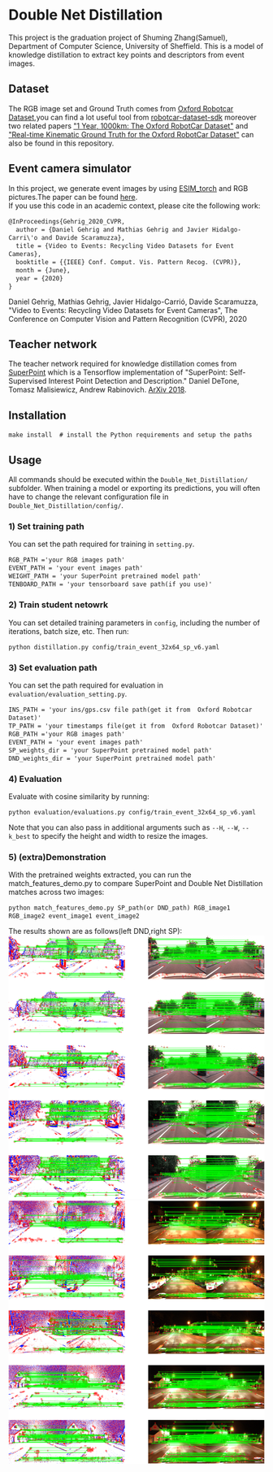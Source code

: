 # Double Net Distillation
This project is the graduation project of Shuming Zhang(Samuel), Department of Computer Science, University of Sheffield. This is a model of knowledge distillation to extract key points and descriptors from event images.  
 ## Dataset
The RGB image set and Ground Truth comes from [Oxford Robotcar Dataset](https://robotcar-dataset.robots.ox.ac.uk),you can find a lot useful tool from [robotcar-dataset-sdk](https://github.com/ori-mrg/robotcar-dataset-sdk) moreover two related papers ["1 Year, 1000km: The Oxford RobotCar Dataset"](https://robotcar-dataset.robots.ox.ac.uk/images/robotcar_ijrr.pdf) and ["Real-time Kinematic Ground Truth for the Oxford RobotCar Dataset"](https://robotcar-dataset.robots.ox.ac.uk/images/RCD_RTK.pdf) can also be found in this repository.  
## Event camera simulator
In this project, we generate event images by using [ESIM_torch](https://github.com/uzh-rpg/rpg_vid2e) and RGB pictures.The paper can be found [here](http://rpg.ifi.uzh.ch/docs/CVPR20_Gehrig.pdf).  
If you use this code in an academic context, please cite the following work:
```shell
@InProceedings{Gehrig_2020_CVPR,
  author = {Daniel Gehrig and Mathias Gehrig and Javier Hidalgo-Carri\'o and Davide Scaramuzza},
  title = {Video to Events: Recycling Video Datasets for Event Cameras},
  booktitle = {{IEEE} Conf. Comput. Vis. Pattern Recog. (CVPR)},
  month = {June},
  year = {2020}
}
````
Daniel Gehrig, Mathias Gehrig, Javier Hidalgo-Carrió, Davide Scaramuzza, "Video to Events: Recycling Video Datasets for Event Cameras", The Conference on Computer Vision and Pattern Recognition (CVPR), 2020
 ## Teacher network
The teacher network required for knowledge distillation comes from [SuperPoint](http://cocodataset.org/#download) which is a Tensorflow implementation of  "SuperPoint: Self-Supervised Interest Point Detection and Description." Daniel DeTone, Tomasz Malisiewicz, Andrew Rabinovich. [ArXiv 2018](https://arxiv.org/abs/1712.07629).

## Installation

```shell
make install  # install the Python requirements and setup the paths
```
## Usage
All commands should be executed within the `Double_Net_Distillation/` subfolder. When training a model or exporting its predictions, you will often have to change the relevant configuration file in `Double_Net_Distillation/config/`.

### 1) Set training path
You can set the path required for training in `setting.py`.
```shell
RGB_PATH ='your RGB images path'
EVENT_PATH = 'your event images path'
WEIGHT_PATH = 'your SuperPoint pretrained model path'
TENBOARD_PATH = 'your tensorboard save path(if you use)'
```
### 2) Train student netowrk
You can set detailed training parameters in `config`, including the number of iterations, batch size, etc. Then run:
```shell
python distillation.py config/train_event_32x64_sp_v6.yaml
```
### 3) Set evaluation path
You can set the path required for evaluation in `evaluation/evaluation_setting.py`.
```shell
INS_PATH = 'your ins/gps.csv file path(get it from  Oxford Robotcar Dataset)'
TP_PATH = 'your timestamps file(get it from  Oxford Robotcar Dataset)'
RGB_PATH ='your RGB images path'
EVENT_PATH = 'your event images path'
SP_weights_dir = 'your SuperPoint pretrained model path'
DND_weights_dir = 'your SuperPoint pretrained model path'
```
### 4) Evaluation
Evaluate with cosine similarity by running:
```shell
python evaluation/evaluations.py config/train_event_32x64_sp_v6.yaml
```
Note that you can also pass in additional arguments such as `--H`, `--W`, `--k_best` to specify the height and width to resize the images.
### 5) (extra)Demonstration
With the pretrained weights extracted, you can run the match_features_demo.py to compare SuperPoint and Double Net Distillation matches across two images:
```shell
python match_features_demo.py SP_path(or DND_path) RGB_image1 RGB_image2 event_image1 event_image2
```
The results shown are as follows(left DND,right SP):
![hp-v_200](DAY.png)
![hp-v_235](NIGHT.png)
